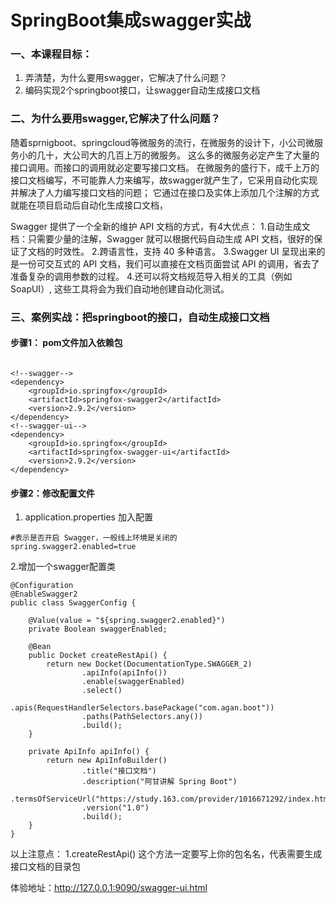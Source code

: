 # SpringBoot集成swagger实战

### 一、本课程目标：
1. 弄清楚，为什么要用swagger，它解决了什么问题？
2. 编码实现2个springboot接口，让swagger自动生成接口文档


### 二、为什么要用swagger,它解决了什么问题？
随着sprnigboot、springcloud等微服务的流行，在微服务的设计下，小公司微服务小的几十，大公司大的几百上万的微服务。
这么多的微服务必定产生了大量的接口调用。而接口的调用就必定要写接口文档。
在微服务的盛行下，成千上万的接口文档编写，不可能靠人力来编写，故swagger就产生了，它采用自动化实现并解决了人力编写接口文档的问题；
它通过在接口及实体上添加几个注解的方式就能在项目启动后自动化生成接口文档，

Swagger 提供了一个全新的维护 API 文档的方式，有4大优点：
1.自动生成文档：只需要少量的注解，Swagger 就可以根据代码自动生成 API 文档，很好的保证了文档的时效性。
2.跨语言性，支持 40 多种语言。
3.Swagger UI 呈现出来的是一份可交互式的 API 文档，我们可以直接在文档页面尝试 API 的调用，省去了准备复杂的调用参数的过程。
4.还可以将文档规范导入相关的工具（例如 SoapUI）, 这些工具将会为我们自动地创建自动化测试。


### 三、案例实战：把springboot的接口，自动生成接口文档

#### 步骤1： pom文件加入依赖包
``` 

<!--swagger-->
<dependency>
    <groupId>io.springfox</groupId>
    <artifactId>springfox-swagger2</artifactId>
    <version>2.9.2</version>
</dependency>
<!--swagger-ui-->
<dependency>
    <groupId>io.springfox</groupId>
    <artifactId>springfox-swagger-ui</artifactId>
    <version>2.9.2</version>
</dependency>
```
#### 步骤2：修改配置文件
1. application.properties 加入配置
``` 
#表示是否开启 Swagger，一般线上环境是关闭的
spring.swagger2.enabled=true
```
2.增加一个swagger配置类
``` 
@Configuration
@EnableSwagger2
public class SwaggerConfig {

    @Value(value = "${spring.swagger2.enabled}")
    private Boolean swaggerEnabled;

    @Bean
    public Docket createRestApi() {
        return new Docket(DocumentationType.SWAGGER_2)
                .apiInfo(apiInfo())
                .enable(swaggerEnabled)
                .select()
                .apis(RequestHandlerSelectors.basePackage("com.agan.boot"))
                .paths(PathSelectors.any())
                .build();
    }

    private ApiInfo apiInfo() {
        return new ApiInfoBuilder()
                .title("接口文档")
                .description("阿甘讲解 Spring Boot")
                .termsOfServiceUrl("https://study.163.com/provider/1016671292/index.htm")
                .version("1.0")
                .build();
    }
}
```
以上注意点：
1.createRestApi() 这个方法一定要写上你的包名名，代表需要生成接口文档的目录包

体验地址：http://127.0.0.1:9090/swagger-ui.html


















